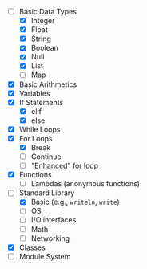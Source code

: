  - [ ] Basic Data Types
     - [x] Integer
     - [x] Float
     - [x] String
     - [x] Boolean
     - [x] Null
     - [x] List
     - [ ] Map
 - [x] Basic Arithmetics
 - [x] Variables
 - [x] If Statements
     - [x] elif
     - [x] else
 - [x] While Loops
 - [x] For Loops
     - [x] Break
     - [ ] Continue
     - [ ] "Enhanced" for loop
 - [x] Functions
     - [ ] Lambdas (anonymous functions)
 - [ ] Standard Library
     - [x] Basic (e.g., `writeln`, `write`)
     - [ ] OS
     - [ ] I/O interfaces
     - [ ] Math
     - [ ] Networking
 - [x] Classes
 - [ ] Module System

